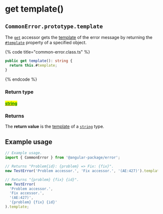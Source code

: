 # get template()

## `CommonError.prototype.template`

The [`get`](https://developer.mozilla.org/en-US/docs/Web/JavaScript/Reference/Functions/get) accessor gets the [template](../../getting-started/basic-concepts.md#template) of the error message by returning the [`#template`](../properties/template.md) property of a specified object.

{% code title="common-error.class.ts" %}
```typescript
public get template(): string {
  return this.#template;
}
```
{% endcode %}

### Return type

#### <mark style="color:green;"></mark>[<mark style="color:green;">string</mark>](https://www.typescriptlang.org/docs/handbook/basic-types.html#string)<mark style="color:green;"></mark>

### Returns

The **return value** is the [template](../../getting-started/basic-concepts.md#template) of a [`string`](https://developer.mozilla.org/en-US/docs/Web/JavaScript/Reference/Global\_Objects/String) type.

## Example usage

```typescript
// Example usage.
import { CommonError } from '@angular-package/error';

// Returns "Problem{id}: {problem} => Fix: {fix}".
new TestError('Problem accessor.', 'Fix accessor.', '(AE:427)').template;

// Returns "{problem} {fix} {id}".
new TestError(
  'Problem accessor.',
  'Fix accessor.',
  '(AE:427)',
  '{problem} {fix} {id}'
).template;
```
